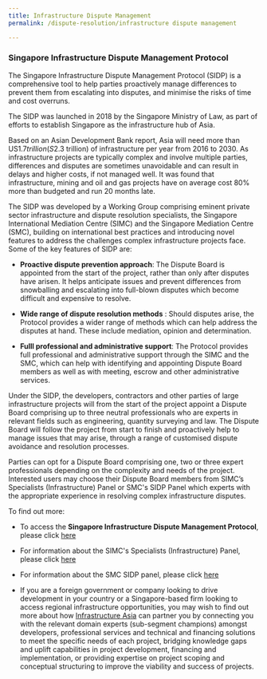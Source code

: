 ```yaml
---
title: Infrastructure Dispute Management
permalink: /dispute-resolution/infrastructure dispute management

---
```

### Singapore Infrastructure Dispute Management Protocol


The Singapore Infrastructure Dispute Management Protocol (SIDP) is a comprehensive tool to help parties proactively manage differences to prevent them from escalating into disputes, and minimise the risks of time and cost overruns. 

The SIDP was launched in 2018 by the Singapore Ministry of Law, as part of efforts to establish Singapore as the infrastructure hub of Asia. 

Based on an Asian Development Bank report, Asia will need more than US$1.7 trillion (S$2.3 trillion) of infrastructure per year from 2016 to 2030. As infrastructure projects are typically complex and involve multiple parties, differences and disputes are sometimes unavoidable and can result in delays and higher costs, if not managed well. It was found that infrastructure, mining and oil and gas projects have on average cost 80% more than budgeted and run 20 months late.

The SIDP was developed by a Working Group comprising eminent private sector infrastructure and dispute resolution specialists, the Singapore International Mediation Centre (SIMC) and the Singapore Mediation Centre (SMC), building on international best practices and introducing novel features to address the challenges complex infrastructure projects face. Some of the key features of SIDP are:

- **Proactive dispute prevention approach**: The Dispute Board is appointed from the start of the project, rather than only after disputes have arisen. It helps anticipate issues and prevent differences from snowballing and escalating into full-blown disputes which become difficult and expensive to resolve.

- **Wide range of dispute resolution methods** : Should disputes arise, the Protocol provides a wider range of methods which can help address the disputes at hand. These include mediation, opinion and determination.

- **Fulll professional and administrative support**: The Protocol provides full professional and administrative support through the SIMC and the SMC, which can help with identifying and appointing Dispute Board members as well as with meeting, escrow and other administrative services. 

Under the  SIDP, the developers, contractors and other parties of large infrastructure projects will from the start of the project appoint a Dispute Board comprising up to three neutral professionals who are experts in relevant fields such as engineering, quantity surveying and law. The Dispute Board will follow the project from start to finish and proactively help to manage issues that may arise, through a range of customised dispute avoidance and resolution processes.

Parties can opt for a Dispute Board comprising one, two or three expert professionals depending on the complexity and needs of the project. Interested users may choose their Dispute Board members from SIMC’s Specialists (Infrastructure) Panel or SMC's SIDP Panel which experts with the appropriate experience in resolving complex infrastructure disputes.


To find out more:

- To access the **Singapore Infrastructure Dispute Management Protocol**, please click [here](https://www.mlaw.gov.sg/files/news/press-releases/2018/10/SIDP%20Protocol.pdf)

- For information about the SIMC's Specialists (Infrastructure) Panel, please click [here](https://simc.com.sg/mediators/?_sfm_sector=Infrastructure%20%26%20Construction&_sfm_active_since=2014+2020)

- For information about the SMC SIDP panel, please click [here](https://www.mediation.com.sg/experts/others/sidp-panels/)

- If you are a foreign government or company looking to drive development in your country or a Singapore-based firm looking to access regional infrastructure opportunities, you may wish to find out more about how [Infrastructure Asia](https://www.infrastructureasia.org/) can partner you by connecting you with the relevant domain experts (sub-segment champions) amongst developers, professional services and technical and financing solutions to meet the specific needs of each project, bridging knowledge gaps and uplift capabilities in project development, financing and implementation, or providing expertise on project scoping and conceptual structuring to improve the viability and success of projects.

